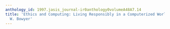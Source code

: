 ```yaml
---
anthology_id: 1997.jasis_journal-ir0anthology0volumeA48A7.14
title: 'Ethics and Computing: Living Responsibly in a Computerized World, by Kevin
  W. Bowyer'
---
```

